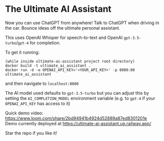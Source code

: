 # The Ultimate AI Assistant

Now you can use ChatGPT from anywhere! Talk to ChatGPT when driving in the car. Bounce ideas off the ultimate
personal assistant.

This uses OpenAI Whisper for speech-to-text and OpenAI `gpt-3.5-turbo`/`gpt-4` for completion.

To get it running:
```
(while inside ultimate-ai-assistant project root directory)
docker build -t ultimate_ai_assistant .  
docker run -d -e OPENAI_API_KEY='<YOUR_API_KEY>' -p 8000:80 ultimate_ai_assistant
```

and then navigate to `localhost:8000`

The AI model used defaults to `gpt-3.5-turbo` but you can adjust this by setting the `AI_COMPLETION_MODEL` environment variable (e.g. to `gpt-4` if your `OPENAI_API_KEY` has access to it)

Quick demo video: https://www.loom.com/share/2bd94941b4924d52889a87ed8301201e  
Demo currently deployed at https://ultimate-ai-assistant.up.railway.app/

Star the repo if you like it!